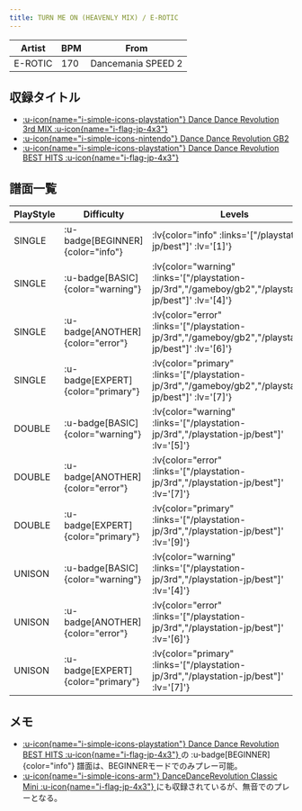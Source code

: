 ```yaml
---
title: TURN ME ON (HEAVENLY MIX) / E-ROTIC
---
```


|Artist|BPM|From|
|------|---|----|
|E-ROTIC|170|Dancemania SPEED 2|

## 収録タイトル

- [ :u-icon{name="i-simple-icons-playstation"} Dance Dance Revolution 3rd MIX :u-icon{name="i-flag-jp-4x3"} ](/playstation-jp/3rd)
- [ :u-icon{name="i-simple-icons-nintendo"} Dance Dance Revolution GB2](/gameboy/gb2)
- [ :u-icon{name="i-simple-icons-playstation"} Dance Dance Revolution BEST HITS :u-icon{name="i-flag-jp-4x3"} ](/playstation-jp/best)

## 譜面一覧

|PlayStyle|Difficulty|Levels|Notes|Movie|
|---------|----------|------|-----|-----|
|SINGLE| :u-badge[BEGINNER]{color="info"} | :lv{color="info" :links='["/playstation-jp/best"]' :lv='[1]'} |80/0||
|SINGLE| :u-badge[BASIC]{color="warning"} | :lv{color="warning" :links='["/playstation-jp/3rd","/gameboy/gb2","/playstation-jp/best"]' :lv='[4]'} |165/0||
|SINGLE| :u-badge[ANOTHER]{color="error"} | :lv{color="error" :links='["/playstation-jp/3rd","/gameboy/gb2","/playstation-jp/best"]' :lv='[6]'} |276/0||
|SINGLE| :u-badge[EXPERT]{color="primary"} | :lv{color="primary" :links='["/playstation-jp/3rd","/gameboy/gb2","/playstation-jp/best"]' :lv='[7]'} |299/0||
|DOUBLE| :u-badge[BASIC]{color="warning"} | :lv{color="warning" :links='["/playstation-jp/3rd","/playstation-jp/best"]' :lv='[5]'} |216/0||
|DOUBLE| :u-badge[ANOTHER]{color="error"} | :lv{color="error" :links='["/playstation-jp/3rd","/playstation-jp/best"]' :lv='[7]'} |276/0||
|DOUBLE| :u-badge[EXPERT]{color="primary"} | :lv{color="primary" :links='["/playstation-jp/3rd","/playstation-jp/best"]' :lv='[9]'} |325/0||
|UNISON| :u-badge[BASIC]{color="warning"} | :lv{color="warning" :links='["/playstation-jp/3rd","/playstation-jp/best"]' :lv='[4]'} |||
|UNISON| :u-badge[ANOTHER]{color="error"} | :lv{color="error" :links='["/playstation-jp/3rd","/playstation-jp/best"]' :lv='[6]'} |||
|UNISON| :u-badge[EXPERT]{color="primary"} | :lv{color="primary" :links='["/playstation-jp/3rd","/playstation-jp/best"]' :lv='[7]'} |||

## メモ

- [ :u-icon{name="i-simple-icons-playstation"} Dance Dance Revolution BEST HITS :u-icon{name="i-flag-jp-4x3"} ](/playstation-jp/best)の :u-badge[BEGINNER]{color="info"} 譜面は、BEGINNERモードでのみプレー可能。
- [ :u-icon{name="i-simple-icons-arm"} DanceDanceRevolution Classic Mini :u-icon{name="i-flag-jp-4x3"} ](/other/classic-mini)にも収録されているが、無音でのプレーとなる。
